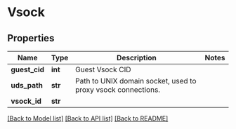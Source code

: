 # Vsock

## Properties
Name | Type | Description | Notes
------------ | ------------- | ------------- | -------------
**guest_cid** | **int** | Guest Vsock CID | 
**uds_path** | **str** | Path to UNIX domain socket, used to proxy vsock connections. | 
**vsock_id** | **str** |  | 

[[Back to Model list]](../README.md#documentation-for-models) [[Back to API list]](../README.md#documentation-for-api-endpoints) [[Back to README]](../README.md)

